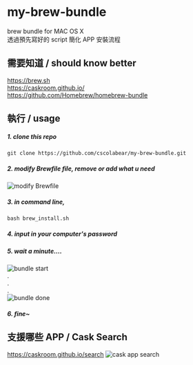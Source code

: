 # my-brew-bundle
brew bundle for MAC OS X<br>
透過預先寫好的 script 簡化 APP 安裝流程<br>


## 需要知道 / should know better
https://brew.sh<br>
https://caskroom.github.io/<br>
https://github.com/Homebrew/homebrew-bundle<br>


## 執行 / usage
##### 1. clone this repo
```
git clone https://github.com/cscolabear/my-brew-bundle.git
````
##### 2. modify Brewfile file, remove or add what u need
![modify Brewfile](https://user-images.githubusercontent.com/4863629/27952013-65a93d92-6339-11e7-9717-6f472c92f29b.png)


##### 3. in command line, 
```
bash brew_install.sh
```

##### 4. input in your computer's password

##### 5. wait a minute....
![bundle start](https://user-images.githubusercontent.com/4863629/27951414-73a66f16-6337-11e7-92b0-05f1a241e250.png)
<br>
.<br>
.<br>
.<br>
![bundle done](https://user-images.githubusercontent.com/4863629/27951326-182e03a6-6337-11e7-8d1c-3d4dca3c25b0.png)

##### 6. fine~


## 支援哪些 APP / Cask Search
https://caskroom.github.io/search
![cask app search](https://user-images.githubusercontent.com/4863629/27892741-00007bbe-6234-11e7-9551-bc3476226827.png)
